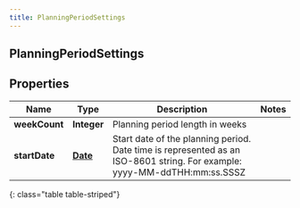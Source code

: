 ```yaml
---
title: PlanningPeriodSettings
---
```

## PlanningPeriodSettings


## Properties

| Name | Type | Description | Notes |
| ------------ | ------------- | ------------- | ------------- |
| **weekCount** | <!----><!---->**Integer**<!----> | Planning period length in weeks |  |
| **startDate** | <!----><!---->[**Date**](Date.html)<!----> | Start date of the planning period. Date time is represented as an ISO-8601 string. For example: yyyy-MM-ddTHH:mm:ss.SSSZ |  |
{: class="table table-striped"}



